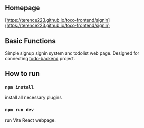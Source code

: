 ## Homepage

[https://terence223.github.io/todo-frontend/signin](https://terence223.github.io/todo-frontend/signin)

## Basic Functions

Simple signup signin system and todolist web page. Designed for connecting [todo-backend](https://github.com/terence223/todo-backend) project.

## How to run

### `npm install`

install all necessary plugins

### `npm run dev`

run Vite React webpage.

